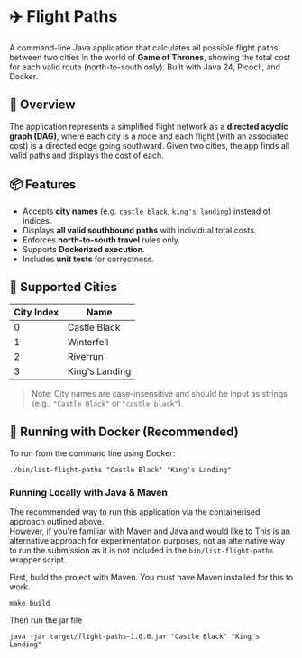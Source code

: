 # ✈️ Flight Paths

A command-line Java application that calculates all possible flight paths between two cities in the world of **Game of Thrones**, showing the total cost for each valid route (north-to-south only). Built with Java 24, Picocli, and Docker.

## 🧭 Overview

The application represents a simplified flight network as a **directed acyclic graph (DAG)**, where each city is a node and each flight (with an associated cost) is a directed edge going southward. Given two cities, the app finds all valid paths and displays the cost of each.

## 📦 Features

- Accepts **city names** (e.g. `castle black`, `king's landing`) instead of indices.
- Displays **all valid southbound paths** with individual total costs.
- Enforces **north-to-south travel** rules only.
- Supports **Dockerized execution**.
- Includes **unit tests** for correctness.

## 🏰 Supported Cities

| City Index | Name            |
|------------|-----------------|
| 0          | Castle Black     |
| 1          | Winterfell       |
| 2          | Riverrun         |
| 3          | King's Landing   |

> Note: City names are case-insensitive and should be input as strings (e.g., `"Castle Black"` or `"castle black"`).

## 🚀 Running with Docker (Recommended)

To run from the command line using Docker:

```shell
./bin/list-flight-paths "Castle Black" "King's Landing"
```

### Running Locally with Java & Maven

The recommended way to run this application via the containerised approach outlined above.  
However, if you're familiar with Maven and Java and would like to 
This is an alternative approach for experimentation purposes, not an alternative way to run the submission as it is not
included in the `bin/list-flight-paths` wrapper script.


First, build the project with Maven. You must have Maven installed for this to work.

```shell
make build
```

Then run the jar file
```shell
java -jar target/flight-paths-1.0.0.jar "Castle Black" "King's Landing"
```